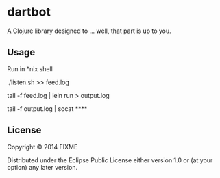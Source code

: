 # dartbot

A Clojure library designed to ... well, that part is up to you.

## Usage

Run in *nix shell

./listen.sh >> feed.log

tail -f feed.log | lein run > output.log

tail -f output.log | socat ****

## License

Copyright © 2014 FIXME

Distributed under the Eclipse Public License either version 1.0 or (at
your option) any later version.
